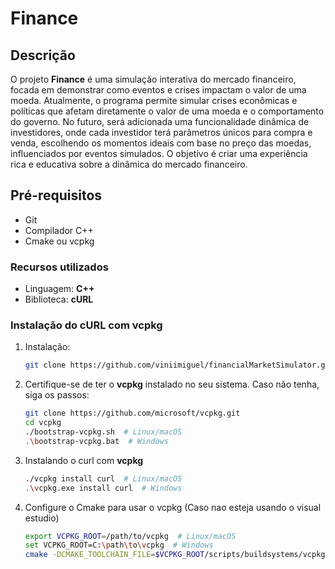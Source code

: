 # Finance

## Descrição

O projeto **Finance** é uma simulação interativa do mercado financeiro, focada em demonstrar como eventos e crises impactam o valor de uma moeda. Atualmente, o programa permite simular crises econômicas e políticas que afetam diretamente o valor de uma moeda e o comportamento do governo. No futuro, será adicionada uma funcionalidade dinâmica de investidores, onde cada investidor terá parâmetros únicos para compra e venda, escolhendo os momentos ideais com base no preço das moedas, influenciados por eventos simulados. O objetivo é criar uma experiência rica e educativa sobre a dinâmica do mercado financeiro.

## Pré-requisitos
- Git
- Compilador C++
- Cmake ou vcpkg

### Recursos utilizados
- Linguagem: **C++**
- Biblioteca: **cURL**
  

### Instalação do cURL com vcpkg
1. Instalação:
   ```bash
   git clone https://github.com/viniimiguel/financialMarketSimulator.git

2. Certifique-se de ter o **vcpkg** instalado no seu sistema. Caso não tenha, siga os passos:
   ```bash
   git clone https://github.com/microsoft/vcpkg.git
   cd vcpkg
   ./bootstrap-vcpkg.sh  # Linux/macOS
   .\bootstrap-vcpkg.bat  # Windows
3. Instalando o curl com **vcpkg**
   ```bash
   ./vcpkg install curl  # Linux/macOS
   .\vcpkg.exe install curl  # Windows
4. Configure o Cmake para usar o vcpkg (Caso nao esteja usando o visual estudio)
   ```bash
   export VCPKG_ROOT=/path/to/vcpkg  # Linux/macOS
   set VCPKG_ROOT=C:\path\to\vcpkg  # Windows
   cmake -DCMAKE_TOOLCHAIN_FILE=$VCPKG_ROOT/scripts/buildsystems/vcpkg.cmake ..



